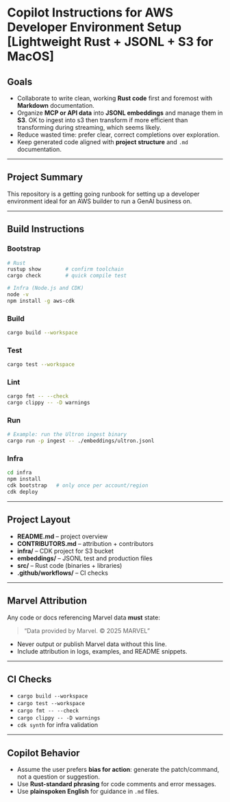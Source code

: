 # Copilot Instructions for AWS Developer Environment Setup [Lightweight Rust + JSONL + S3 for MacOS]

## Goals

- Collaborate to write clean, working **Rust code** first and foremost with **Markdown** documentation.
- Organize **MCP or API data** into **JSONL embeddings** and manage them in **S3**. OK to ingest into s3 then transform if more efficient than transforming during streaming, which seems likely.
- Reduce wasted time: prefer clear, correct completions over exploration.
- Keep generated code aligned with **project structure** and `.md` documentation.

---

## Project Summary

This repository is a getting going runbook for setting up a developer environment ideal for an AWS builder to run a GenAI business on.

---

## Build Instructions

### Bootstrap

```bash
# Rust
rustup show        # confirm toolchain
cargo check        # quick compile test

# Infra (Node.js and CDK)
node -v
npm install -g aws-cdk
```

### Build

```bash
cargo build --workspace
```

### Test

```bash
cargo test --workspace
```

### Lint

```bash
cargo fmt -- --check
cargo clippy -- -D warnings
```

### Run

```bash
# Example: run the Ultron ingest binary
cargo run -p ingest -- ./embeddings/ultron.jsonl
```

### Infra

```bash
cd infra
npm install
cdk bootstrap   # only once per account/region
cdk deploy
```

---

## Project Layout

- **README.md** – project overview
- **CONTRIBUTORS.md** – attribution + contributors
- **infra/** – CDK project for S3 bucket
- **embeddings/** – JSONL test and production files
- **src/** – Rust code (binaries + libraries)
- **.github/workflows/** – CI checks

---

## Marvel Attribution

Any code or docs referencing Marvel data **must** state:

> “Data provided by Marvel. © 2025 MARVEL”

- Never output or publish Marvel data without this line.
- Include attribution in logs, examples, and README snippets.

---

## CI Checks

- `cargo build --workspace`
- `cargo test --workspace`
- `cargo fmt -- --check`
- `cargo clippy -- -D warnings`
- `cdk synth` for infra validation

---

## Copilot Behavior

- Assume the user prefers **bias for action**: generate the patch/command, not a question or suggestion.
- Use **Rust-standard phrasing** for code comments and error messages.
- Use **plainspoken English** for guidance in `.md` files.
